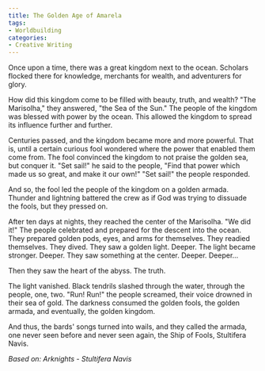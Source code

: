 ```yaml
---
title: The Golden Age of Amarela
tags:
- Worldbuilding
categories:
- Creative Writing
---
```


Once upon a time, there was a great kingdom next to the ocean. Scholars flocked
there for knowledge, merchants for wealth, and adventurers for glory.

How did this kingdom come to be filled with beauty, truth, and wealth? "The
Marisolha," they answered, "the Sea of the Sun."  The people of the kingdom
was blessed with power by the ocean. This allowed the kingdom to spread its
influence further and further.

Centuries passed, and the kingdom became more and more powerful. That is, until
a certain curious fool wondered where the power that enabled them come from. The
fool convinced the kingdom to not praise the golden sea, but conquer it.
"Set sail!" he said to the people, "Find that power which made us so great, and
make it our own!" "Set sail!" the people responded.

And so, the fool led the people of the kingdom on a golden armada. Thunder and
lightning battered the crew as if God was trying to dissuade the fools, but they
pressed on.

After ten days at nights, they reached the center of the Marisolha. "We did it!"
The people celebrated and prepared for the descent into the ocean. They prepared
golden pods, eyes, and arms for themselves. They readied themselves. They dived.
They saw a golden light. Deeper. The light became stronger. Deeper. They saw
something at the center. Deeper. Deeper...

Then they saw the heart of the abyss. The truth.

The light vanished. Black tendrils slashed through the water, through the people,
one, two. "Run! Run!" the people screamed, their voice drowned in their sea of
gold. The darkness consumed the golden fools, the golden armada, and eventually,
the golden kingdom.

And thus, the bards' songs turned into wails, and they called the armada, one
never seen before and never seen again, the Ship of Fools, Stultifera Navis.

*Based on: Arknights - Stultifera Navis*

